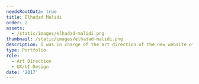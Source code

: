 ```yaml
---
needsRootData: true
title: Elhadad Malidi
order: 2
assets:
  - /static/images/elhadad-malidi.png
thumbnail: /static/images/elhadad-malidi.png
description: I was in charge of the art direction of the new website of Elhadad Malidi, a webdeveloper and student at HETIC.
type: Portfolio
role:
  - Art Direction
  - UX/UI Design
date: '2017'
---
```

